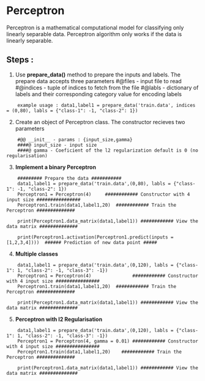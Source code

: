 # Perceptron
Perceptron is a mathematical computational model for classifying only linearly separable data. Perceptron algorithm only works if the data is linearly separable.

## Steps : 

1) Use **prepare_data()** method to prepare the inputs and labels. The prepare data accepts three parameters
	#@files - input file to read
	#@indices - tuple of indices to fetch from the file
	#@labls - dictionary of labels and their corresponding category value for encoding labels
```
	example usage : data1,label1 = prepare_data('train.data', indices = (0,80), labls = {"class-1": -1, "class-2": 1})
```
2) Create an object of Perceptron class. The constructor recieves two parameters
```
	#@@ __init__ - params : {input_size,gamma}
	####@ input_size - input size
	####@ gamma - Coeficient of the l2 regularization default is 0 (no regularisation)
```

3) __Implement a binary Perceptron__
```
	######### Prepare the data ###########
	data1,label1 = prepare_data('train.data',(0,80), labls = {"class-1": -1, "class-2": 1}) 
	Perceptron1 = Perceptron(4) 	############ Constructor with 4 input size ################
	Perceptron1.train(data1,label1,20)	############ Train the Perceptron ##############

	print(Perceptron1.data_matrix(data1,label1)) ############ View the data matrix ##############

	print(Perceptron1.activation(Perceptron1.predict(inputs = [1,2,3,4])))  ###### Prediction of new data point #####
```

4) __Multiple classes__
```
	data1,label1 = prepare_data('train.data',(0,120), labls = {"class-1": 1, "class-2": -1, "class-3": -1})
	Perceptron1 = Perceptron(4) 			  ############ Constructor with 4 input size ################
	Perceptron1.train(data1,label1,20)	############ Train the Perceptron ##############

	print(Perceptron1.data_matrix(data1,label1)) ############ View the data matrix ##############
```

5) __Perceptron with l2 Regularisation__
```
	data1,label1 = prepare_data('train.data',(0,120), labls = {"class-1": 1, "class-2": -1, "class-3": -1})
	Perceptron1 = Perceptron(4, gamma = 0.01) ############ Constructor with 4 input size ################
	Perceptron1.train(data1,label1,20)	  ############ Train the Perceptron ##############

	print(Perceptron1.data_matrix(data1,label1)) ############ View the data matrix ##############
```
